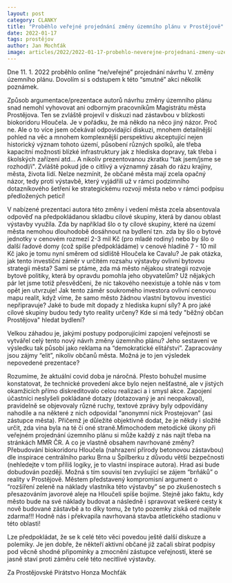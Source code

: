 ```yaml
---
layout: post
category: CLANKY
title: "Proběhlo veřejné projednání změny územního plánu v Prostějově"
date: 2022-01-17
tags: prostějov
author: Jan Mochťák
image: articles/2022/2022-01-17-probehlo-neverejne-projednani-zmeny-uzemniho-planu-v-prostejove.jpg  #751x422 pixelu
---
```


Dne 11. 1. 2022 proběhlo online “ne/veřejné” projednání návrhu V. změny územního plánu. Dovolím si s odstupem k této “smutné” akci několik poznámek. 

Způsob argumentace/prezentace autorů návrhu změny územního plánu snad nemohl vyhovovat ani odborným pracovníkům Magistrátu města Prostějova. Ten se zvláště projevil v diskuzi nad zástavbou v blízkosti biokoridoru Hloučela. Je v pořádku, že má někdo na něco jiný názor. Proč ne. Ale o to více jsem očekával odpovídající diskuzi, mnohem detailnější pohled na věc a mnohem komplexnější perspektivu akceptující nejen historický význam tohoto území, působení různých spolků, ale třeba kapacitní možnosti blízké infrastruktury jak z hlediska dopravy, tak třeba i školských zařízení atd…  A nikoliv prezentovanou zkratku "tak jsem/jsme se rozhodl/i". Zvláště pokud jde o citlivý a významný zásah do rázu krajiny, města, života lidí. Nelze nezmínit, že občané města mají zcela opačný názor, tedy proti výstavbě, který vyjádřili už v rámci podzimního dotazníkového šetření ke strategickému rozvoji města nebo v rámci podpisu předložených peticí! 

V nabízené prezentaci autora této změny i vedení města zcela absentovala odpověď na předpokládanou skladbu cílové skupiny, která by danou oblast výstavby využila. Zda by například šlo o ty cílové skupiny, které na území města nemohou dlouhodobě dosáhnout na bydlení tzn. zda by šlo o bytové jednotky v cenovém rozmezí 2-3 mil Kč (pro mladé rodiny) nebo by šlo o další řadové domy (což spíše předpokládáme) v cenové hladině 7 - 10 mil Kč jako je tomu nyní směrem od sídliště Hloučela ke Cavalu? Je pak otázka, jak tento investiční záměr v určitém rozsahu výstavby ovlivní bytovou strategii města? Sami se ptáme, zda má město nějakou strategii rozvoje bytové politiky, která by opravdu pomohla jeho obyvatelům? Už nějakých pár let jsme totiž přesvědčeni, že nic takového neexistuje a tohle nás v tom opět jen utvrzuje! Jak tento záměr soukromého investora ovlivní cenovou mapu realit, když víme, že samo město žádnou vlastní bytovou investici nepřipravuje? Jaké to bude mít dopady z hlediska kupní síly? A pro jaké cílové skupiny budou tedy tyto reality určeny? Kde si má tedy "běžný občan Prostějova" hledat bydlení?     

Velkou záhadou je, jakými postupy podporujícími zapojení veřejnosti se vytvářel celý tento nový návrh změny územního plánu? Jeho sestavení ve výsledku tak působí jako reklama na “demokratické elitářství”. Zapracovány jsou zájmy “elit”, nikoliv občanů města. Možná je to jen výsledek nepovedené prezentace?  

Rozumíme, že aktuální covid doba je náročná. Přesto bohužel musíme konstatovat, že technické provedení akce bylo nejen nešťastné, ale v jistých okamžicích přímo diskreditovalo celou realizaci a i smysl akce. Zapojení účastníci neslyšeli pokládané dotazy (dotazovaný je ani neopakoval), pravidelně se objevovaly různé ruchy, textové zprávy byly odpovídány nahodile a na některé z nich odpovídal “anonymní nick Prostejovan” (asi zástupce města). Přičemž je důležité objektivně dodat, že je někdy i složité určit, zda vina byla na té či oné straně.Mimochodem metodické úkony při veřejném projednání územního plánu si může každý z nás najít třeba na stránkách MMR ČR. 
A co je vlastně obsahem navrhované změny? Přebudování biokoridoru Hloučela (nahrazení přírody betonovou zástavbou) dle inspirace centrálního parku Brna u Špilberku z důvodu větší bezpečnosti (nehledejte v tom příliš logiky, je to vlastní inspirace autora). Hrad asi bude dobudován později. Možná s tím souvisí ten zvyšující se zájem “brňáků” o reality v Prostějově. Městem představený kompromisní argument o “rozšíření zeleně na náklady vlastníka této výstavby” se po zkušenostech s přesazováním javorové aleje na Hloučeli spíše bojíme. Stejně jako faktu, kdy město bude na své náklady budovat a následně i spravovat veškeré cesty k nově budované zástavbě a to díky tomu, že tyto pozemky získá od majitele zdarma!!! Hodně nás i překvapila navrhovaná stavba atletického stadionu v této oblasti!  

Lze předpokládat, že se k celé této věci povedou ještě další diskuze a polemiky. Je jen dobře, že někteří aktivní občané již začali sbírat podpisy pod věcně shodné připomínky a zmocnění zástupce veřejnosti, které se jasně staví proti záměru celé této necitlivé výstavby.  

Za Prostějovské Pirátstvo 
Honza Mochťák
